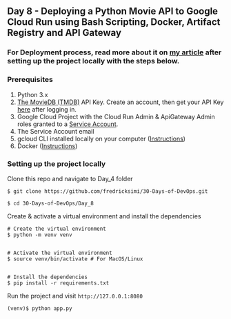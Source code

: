 ## Day 8 - Deploying a Python Movie API to Google Cloud Run using Bash Scripting, Docker, Artifact Registry and API Gateway

### For Deployment process, read more about it on [my article](https://fredricksimi.hashnode.dev/day-8-deploying-a-python-movie-api-to-google-cloud-run-using-bash-scripting-docker-artifact-registry-and-api-gateway) after setting up the project locally with the steps below.

### Prerequisites
1. Python 3.x
2. [The MovieDB (TMDB)](https://www.themoviedb.org/) API Key. Create an account, then get your API Key [here](https://www.themoviedb.org/settings/api) after logging in.
3. Google Cloud Project with the Cloud Run Admin & ApiGateway Admin roles granted to a [Service Account](https://cloud.google.com/iam/docs/service-accounts-create).
4. The Service Account email
5. gcloud CLI installed locally on your computer ([Instructions](https://cloud.google.com/iam/docs/service-accounts-create))
6. Docker ([Instructions](https://cloud.google.com/iam/docs/service-accounts-create))


### Setting up the project locally
Clone this repo and navigate to Day_4 folder
```
$ git clone https://github.com/fredricksimi/30-Days-of-DevOps.git

$ cd 30-Days-of-DevOps/Day_8
```

Create & activate a virtual environment and install the dependencies
```
# Create the virtual environment
$ python -m venv venv


# Activate the virtual environment
$ source venv/bin/activate # For MacOS/Linux


# Install the dependencies
$ pip install -r requirements.txt
```

Run the project and visit `http://127.0.0.1:8080`
```
(venv)$ python app.py
```
